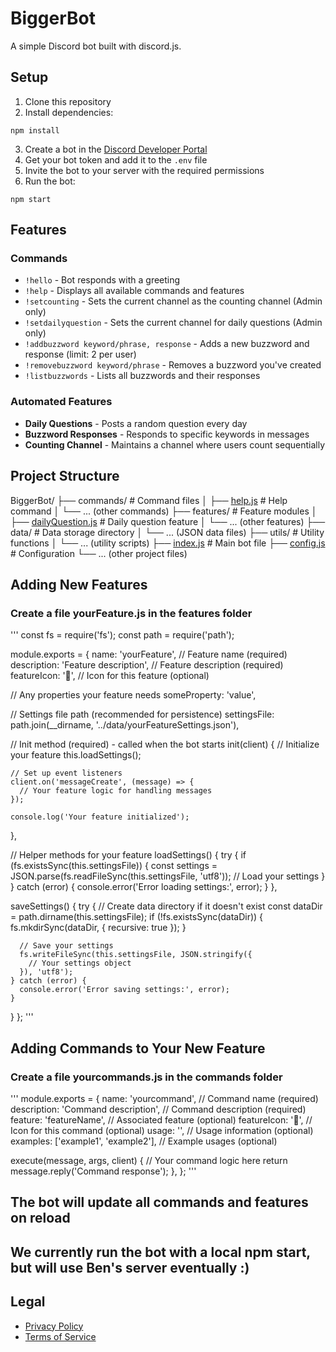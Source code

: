 # BiggerBot

A simple Discord bot built with discord.js.

## Setup

1. Clone this repository
2. Install dependencies:

```npm install```

3. Create a bot in the [Discord Developer Portal](https://discord.com/developers/applications)
4. Get your bot token and add it to the `.env` file
5. Invite the bot to your server with the required permissions
6. Run the bot:

```npm start```

## Features

### Commands
- `!hello` - Bot responds with a greeting
- `!help` - Displays all available commands and features
- `!setcounting` - Sets the current channel as the counting channel (Admin only)
- `!setdailyquestion` - Sets the current channel for daily questions (Admin only)
- `!addbuzzword keyword/phrase, response` - Adds a new buzzword and response (limit: 2 per user)
- `!removebuzzword keyword/phrase` - Removes a buzzword you've created
- `!listbuzzwords` - Lists all buzzwords and their responses

### Automated Features
- **Daily Questions** - Posts a random question every day
- **Buzzword Responses** - Responds to specific keywords in messages
- **Counting Channel** - Maintains a channel where users count sequentially

## Project Structure

BiggerBot/
├── commands/                 # Command files
│   ├── [help.js](http://_vscodecontentref_/0)               # Help command
│   └── ... (other commands)
├── features/                 # Feature modules
│   ├── [dailyQuestion.js](http://_vscodecontentref_/1)      # Daily question feature
│   └── ... (other features)
├── data/                     # Data storage directory
│   └── ... (JSON data files)
├── utils/                    # Utility functions
│   └── ... (utility scripts)
├── [index.js](http://_vscodecontentref_/2)                  # Main bot file
├── [config.js](http://_vscodecontentref_/3)                 # Configuration
└── ... (other project files)


## Adding New Features
### Create a file yourFeature.js in the features folder 
'''
const fs = require('fs');
const path = require('path');

module.exports = {
  name: 'yourFeature',              // Feature name (required)
  description: 'Feature description', // Feature description (required)
  featureIcon: '🔹',                // Icon for this feature (optional)
  
  // Any properties your feature needs
  someProperty: 'value',
  
  // Settings file path (recommended for persistence)
  settingsFile: path.join(__dirname, '../data/yourFeatureSettings.json'),
  
  // Init method (required) - called when the bot starts
  init(client) {
    // Initialize your feature
    this.loadSettings();
    
    // Set up event listeners
    client.on('messageCreate', (message) => {
      // Your feature logic for handling messages
    });
    
    console.log('Your feature initialized');
  },
  
  // Helper methods for your feature
  loadSettings() {
    try {
      if (fs.existsSync(this.settingsFile)) {
        const settings = JSON.parse(fs.readFileSync(this.settingsFile, 'utf8'));
        // Load your settings
      }
    } catch (error) {
      console.error('Error loading settings:', error);
    }
  },
  
  saveSettings() {
    try {
      // Create data directory if it doesn't exist
      const dataDir = path.dirname(this.settingsFile);
      if (!fs.existsSync(dataDir)) {
        fs.mkdirSync(dataDir, { recursive: true });
      }
      
      // Save your settings
      fs.writeFileSync(this.settingsFile, JSON.stringify({
        // Your settings object
      }), 'utf8');
    } catch (error) {
      console.error('Error saving settings:', error);
    }
  }
};
'''


## Adding Commands to Your New Feature
### Create a file yourcommands.js in the commands folder 

'''
module.exports = {
  name: 'yourcommand',              // Command name (required)
  description: 'Command description', // Command description (required)
  feature: 'featureName',           // Associated feature (optional)
  featureIcon: '🔹',                // Icon for this command (optional)
  usage: '<argument>',              // Usage information (optional)
  examples: ['example1', 'example2'], // Example usages (optional)
  
  execute(message, args, client) {
    // Your command logic here
    return message.reply('Command response');
  },
};
'''

## The bot will update all commands and features on reload
## We currently run the bot with a local npm start, but will use Ben's server eventually :)


## Legal
- [Privacy Policy](PRIVACY_POLICY.md)
- [Terms of Service](TERMS_OF_SERVICE.md)



